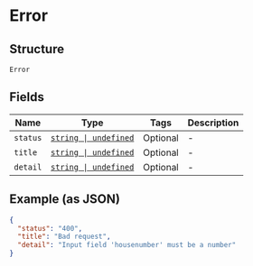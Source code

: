 
# Error

## Structure

`Error`

## Fields

| Name | Type | Tags | Description |
|  --- | --- | --- | --- |
| `status` | [`string \| undefined`](../../doc/models/string-enum.md) | Optional | - |
| `title` | [`string \| undefined`](../../doc/models/string-enum.md) | Optional | - |
| `detail` | [`string \| undefined`](../../doc/models/string-enum.md) | Optional | - |

## Example (as JSON)

```json
{
  "status": "400",
  "title": "Bad request",
  "detail": "Input field 'housenumber' must be a number"
}
```

